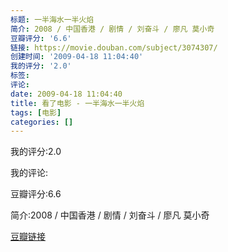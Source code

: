 ```yaml
---
标题: 一半海水一半火焰
简介: 2008 / 中国香港 / 剧情 / 刘奋斗 / 廖凡 莫小奇
豆瓣评分: '6.6'
链接: https://movie.douban.com/subject/3074307/
创建时间: '2009-04-18 11:04:40'
我的评分: '2.0'
标签:
评论:
date: 2009-04-18 11:04:40
title: 看了电影 - 一半海水一半火焰
tags: [电影]
categories: []
---
```


我的评分:2.0

我的评论:

豆瓣评分:6.6

简介:2008 / 中国香港 / 剧情 / 刘奋斗 / 廖凡 莫小奇

[豆瓣链接](https://movie.douban.com/subject/3074307/)

